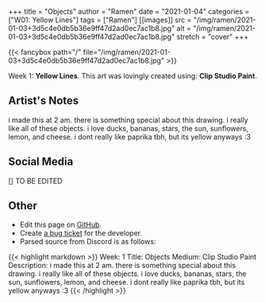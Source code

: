 +++
title =       "Objects"
author =      "Ramen"
date =        "2021-01-04"
categories =  ["W01: Yellow Lines"]
tags =        ["Ramen"]
[[images]]
                      src = "/img/ramen/2021-01-03+3d5c4e0db5b36e9ff47d2ad0ec7ac1b8.jpg"
                      alt = "/img/ramen/2021-01-03+3d5c4e0db5b36e9ff47d2ad0ec7ac1b8.jpg"
                      stretch = "cover"
+++


{{< fancybox path="/" file="/img/ramen/2021-01-03+3d5c4e0db5b36e9ff47d2ad0ec7ac1b8.jpg" >}}


Week 1: **Yellow Lines**. This art was lovingly created using: **Clip Studio Paint**.

## Artist's Notes

i made this at 2 am. there is something special about this drawing. i really like all of these objects. i love ducks, bananas, stars, the sun, sunflowers, lemon, and cheese. i dont really like paprika tbh, but its yellow anyways :3

## Social Media

[] TO BE EDITED

## Other

- Edit this page on [GitHub](https://github.com/teaminkling/web-refresh/edit/main/blog/content/blog/ramen-week-1-c830.md).
- Create [a bug ticket](https://github.com/teaminkling/web-refresh/issues/new?assignees=&labels=bug&template=problem-report.md&title=) for the developer.
- Parsed source from Discord is as follows:

{{< highlight markdown >}}
Week: 1
Title: Objects
Medium: Clip Studio Paint
Description: i made this at 2 am. there is something special about this drawing. i really like all of these objects. i love ducks, bananas, stars, the sun, sunflowers, lemon, and cheese. i dont really like paprika tbh, but its yellow anyways :3
{{< /highlight >}}